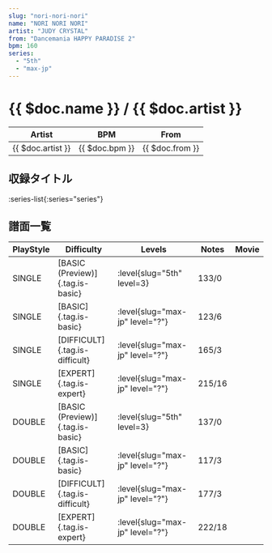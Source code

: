 ```yaml
---
slug: "nori-nori-nori"
name: "NORI NORI NORI"
artist: "JUDY CRYSTAL"
from: "Dancemania HAPPY PARADISE 2"
bpm: 160
series:
  - "5th"
  - "max-jp"
---
```


# {{ $doc.name }} / {{ $doc.artist }}

|Artist|BPM|From|
|------|---|----|
|{{ $doc.artist }}|{{ $doc.bpm }}|{{ $doc.from }}|

## 収録タイトル

:series-list{:series="series"}

## 譜面一覧

|PlayStyle|Difficulty|Levels|Notes|Movie|
|---------|----------|------|-----|-----|
|SINGLE|[BASIC (Preview)]{.tag.is-basic}|<div class="field is-grouped is-grouped-multiline">:level{slug="5th" level=3}</div>|133/0||
|SINGLE|[BASIC]{.tag.is-basic}|<div class="field is-grouped is-grouped-multiline">:level{slug="max-jp" level="?"}</div>|123/6||
|SINGLE|[DIFFICULT]{.tag.is-difficult}|<div class="field is-grouped is-grouped-multiline">:level{slug="max-jp" level="?"}</div>|165/3||
|SINGLE|[EXPERT]{.tag.is-expert}|<div class="field is-grouped is-grouped-multiline">:level{slug="max-jp" level="?"}</div>|215/16||
|DOUBLE|[BASIC (Preview)]{.tag.is-basic}|<div class="field is-grouped is-grouped-multiline">:level{slug="5th" level=3}</div>|137/0||
|DOUBLE|[BASIC]{.tag.is-basic}|<div class="field is-grouped is-grouped-multiline">:level{slug="max-jp" level="?"}</div>|117/3||
|DOUBLE|[DIFFICULT]{.tag.is-difficult}|<div class="field is-grouped is-grouped-multiline">:level{slug="max-jp" level="?"}</div>|177/3||
|DOUBLE|[EXPERT]{.tag.is-expert}|<div class="field is-grouped is-grouped-multiline">:level{slug="max-jp" level="?"}</div>|222/18||
